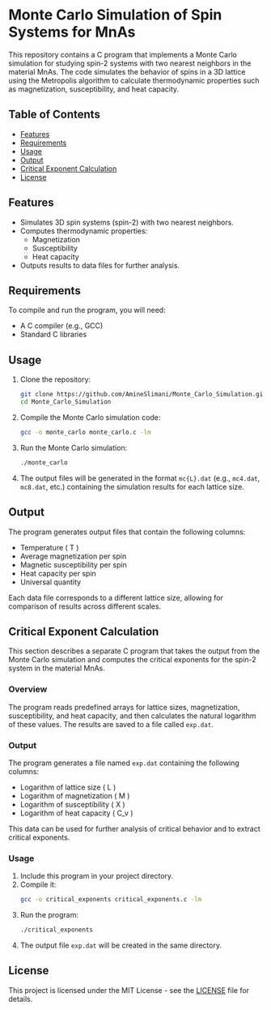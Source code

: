 # Monte Carlo Simulation of Spin Systems for MnAs

This repository contains a C program that implements a Monte Carlo simulation for studying spin-2 systems with two nearest neighbors in the material MnAs. The code simulates the behavior of spins in a 3D lattice using the Metropolis algorithm to calculate thermodynamic properties such as magnetization, susceptibility, and heat capacity.

## Table of Contents

- [Features](#features)
- [Requirements](#requirements)
- [Usage](#usage)
- [Output](#output)
- [Critical Exponent Calculation](#critical-exponent-calculation)
- [License](#license)

## Features

- Simulates 3D spin systems (spin-2) with two nearest neighbors.
- Computes thermodynamic properties:
  - Magnetization
  - Susceptibility
  - Heat capacity
- Outputs results to data files for further analysis.

## Requirements

To compile and run the program, you will need:

- A C compiler (e.g., GCC)
- Standard C libraries

## Usage

1. Clone the repository:
   ```bash
   git clone https://github.com/AmineSlimani/Monte_Carlo_Simulation.git
   cd Monte_Carlo_Simulation
   ```

2. Compile the Monte Carlo simulation code:
   ```bash
   gcc -o monte_carlo monte_carlo.c -lm
   ```

3. Run the Monte Carlo simulation:
   ```bash
   ./monte_carlo
   ```

4. The output files will be generated in the format `mc{L}.dat` (e.g., `mc4.dat`, `mc8.dat`, etc.) containing the simulation results for each lattice size.

## Output

The program generates output files that contain the following columns:

- Temperature \( T \)
- Average magnetization per spin
- Magnetic susceptibility per spin
- Heat capacity per spin
- Universal quantity

Each data file corresponds to a different lattice size, allowing for comparison of results across different scales.

## Critical Exponent Calculation

This section describes a separate C program that takes the output from the Monte Carlo simulation and computes the critical exponents for the spin-2 system in the material MnAs.

### Overview

The program reads predefined arrays for lattice sizes, magnetization, susceptibility, and heat capacity, and then calculates the natural logarithm of these values. The results are saved to a file called `exp.dat`.

### Output

The program generates a file named `exp.dat` containing the following columns:

- Logarithm of lattice size \( L \)
- Logarithm of magnetization \( M \)
- Logarithm of susceptibility \( X \)
- Logarithm of heat capacity \( C_v \)

This data can be used for further analysis of critical behavior and to extract critical exponents.

### Usage

1. Include this program in your project directory.
2. Compile it:
   ```bash
   gcc -o critical_exponents critical_exponents.c -lm
   ```
3. Run the program:
   ```bash
   ./critical_exponents
   ```
4. The output file `exp.dat` will be created in the same directory.

## License

This project is licensed under the MIT License - see the [LICENSE](LICENSE) file for details.
